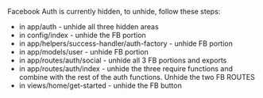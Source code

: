 Facebook Auth is currently hidden, to unhide, follow these steps:
* in app/auth - unhide all three hidden areas
* in config/index - unhide the FB portion
* in app/helpers/success-handler/auth-factory - unhide FB portion
* in app/models/user - unhide FB portion
* in app/routes/auth/social - unhide all 3 FB portions and exports
* in app/routes/auth/index - unhide the three require functions and combine with the rest of the auth functions. Unhide the two FB ROUTES
* in views/home/get-started - unhide the FB button
